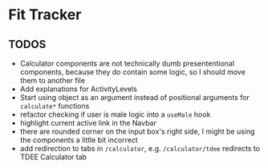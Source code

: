 # Fit Tracker

## TODOS

- Calculator components are not technically dumb presententional components, because they do contain some logic, so I should move them to another file
- Add explanations for ActivityLevels
- Start using object as an argument instead of positional arguments for `calculate*` functions
- refactor checking if user is male logic into a `useMale` hook
- highlight current active link in the Navbar
- there are rounded corner on the input box's right side, I might be using the components a little bit incorrect
- add redirection to tabs in `/calculator`, e.g. `/calculator/tdee` redirects to TDEE Calculator tab